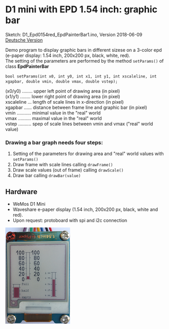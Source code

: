 # D1 mini with EPD 1.54 inch: graphic bar
Sketch: D1_Epd0154red_EpdPainterBar1.ino, Version 2018-06-09      
[Deutsche Version](./LIESMICH.md "Deutsche Version")   

Demo program to display graphic bars in different sizese on a 3-color epd (e-paper display: 1.54 inch, 200x200 px, black, white, red).   
The setting of the parameters are performed by the method `setParams()` of class __EpdPainterBar__   
```
bool setParams(int x0, int y0, int x1, int y1, int xscaleline, int xgapbar, double vmin, double vmax, double vstep);
```
(x0/y0) ........ upper left point of drawing area (in pixel)   
(x1/y1) ........ lower right point of drawing area (in pixel)   
xscaleline ... length of scale lines in x-direction (in pixel)   
xgapbar ...... distance between frame line and graphic bar (in pixel)   
vmin ........... minimal value in the "real" world   
vmax .......... maximal value in the "real" world   
vstep .......... spep of scale lines between vmin and vmax ("real" world value)   

### Drawing a bar graph needs four steps:
1. Setting of the parameters for drawing area and "real" world values with `setParams()`    
2. Draw frame with scale lines calling `drawFrame()`    
3. Draw scale values (out of frame) calling `drawScale()`    
4. Draw bar calling `drawBar(value)`    

## Hardware
* WeMos D1 Mini
* Waveshare e-paper display (1.54 inch, 200x200 px, black, white and red).  
* Upon request: protoboard with spi and i2c connection

![D1mini bar graphs](./images/D1_painterbar1_0154red.png "D1mini with bar graphs")   
